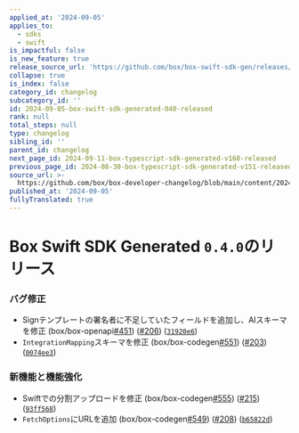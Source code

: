 ```yaml
---
applied_at: '2024-09-05'
applies_to:
  - sdks
  - swift
is_impactful: false
is_new_feature: true
release_source_url: 'https://github.com/box/box-swift-sdk-gen/releases/tag/0.4.0'
collapse: true
is_index: false
category_id: changelog
subcategory_id: ''
id: 2024-09-05-box-swift-sdk-generated-040-released
rank: null
total_steps: null
type: changelog
sibling_id: ''
parent_id: changelog
next_page_id: 2024-09-11-box-typescript-sdk-generated-v160-released
previous_page_id: 2024-08-30-box-typescript-sdk-generated-v151-released
source_url: >-
  https://github.com/box/box-developer-changelog/blob/main/content/2024/09-05-box-swift-sdk-generated-040-released.md
published_at: '2024-09-05'
fullyTranslated: true
---
```

# Box Swift SDK Generated `0.4.0`のリリース

### バグ修正

* Signテンプレートの署名者に不足していたフィールドを追加し、AIスキーマを修正 (box/box-openapi[#451][1]) ([#206][2]) ([`31920e6`][3])
* `IntegrationMapping`スキーマを修正 (box/box-codegen[#551][4]) ([#203][5]) ([`0074ee3`][6])

### 新機能と機能強化

* Swiftでの分割アップロードを修正 (box/box-codegen[#555][7]) ([#215][8]) ([`93ff568`][9])
* `FetchOptions`にURLを追加 (box/box-codegen[#549][10]) ([#208][11]) ([`b65822d`][12])

[1]: https://github.com/box/box-codegen/issues/451

[2]: https://github.com/box/box-codegen/issues/206

[3]: https://github.com/box/box-codegen/commit/31920e67692c16b0600c4c9f4c279e22d02e4598

[4]: https://github.com/box/box-codegen/issues/551

[5]: https://github.com/box/box-codegen/issues/203

[6]: https://github.com/box/box-codegen/commit/0074ee326627d01057cf50cb257d2291b646ab08

[7]: https://github.com/box/box-codegen/issues/555

[8]: https://github.com/box/box-codegen/issues/215

[9]: https://github.com/box/box-codegen/commit/93ff5686415d99aa807d57d9e062f5a96380d707

[10]: https://github.com/box/box-codegen/issues/549

[11]: https://github.com/box/box-codegen/issues/208

[12]: https://github.com/box/box-codegen/commit/b65822d379b1d5e9be7b179ed754e725f5a499fa
